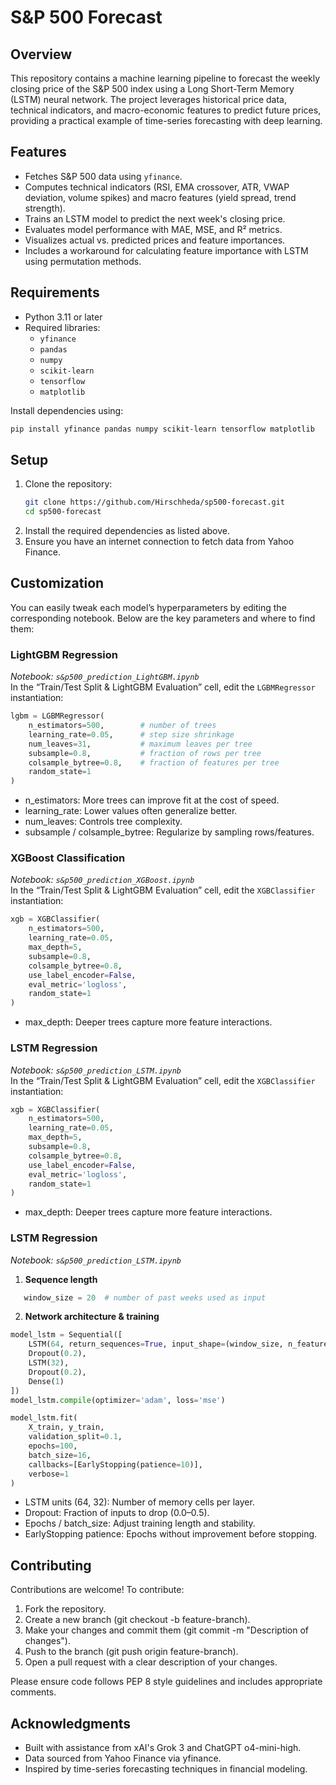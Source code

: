 # S&P 500 Forecast

## Overview

This repository contains a machine learning pipeline to forecast the weekly closing price of the S&P 500 index using a Long Short-Term Memory (LSTM) neural network. The project leverages historical price data, technical indicators, and macro-economic features to predict future prices, providing a practical example of time-series forecasting with deep learning.

## Features

- Fetches S&P 500 data using `yfinance`.
- Computes technical indicators (RSI, EMA crossover, ATR, VWAP deviation, volume spikes) and macro features (yield spread, trend strength).
- Trains an LSTM model to predict the next week's closing price.
- Evaluates model performance with MAE, MSE, and R² metrics.
- Visualizes actual vs. predicted prices and feature importances.
- Includes a workaround for calculating feature importance with LSTM using permutation methods.

## Requirements

- Python 3.11 or later
- Required libraries:
  - `yfinance`
  - `pandas`
  - `numpy`
  - `scikit-learn`
  - `tensorflow`
  - `matplotlib`

Install dependencies using:

```bash
pip install yfinance pandas numpy scikit-learn tensorflow matplotlib
```
## Setup

1. Clone the repository:
   ```bash
   git clone https://github.com/Hirschheda/sp500-forecast.git
   cd sp500-forecast
   ```
2.	Install the required dependencies as listed above.
3.	Ensure you have an internet connection to fetch data from Yahoo Finance.
## Customization

You can easily tweak each model’s hyperparameters by editing the corresponding notebook. Below are the key parameters and where to find them:

### LightGBM Regression  
_Notebook: `s&p500_prediction_LightGBM.ipynb`_  
In the “Train/Test Split & LightGBM Evaluation” cell, edit the `LGBMRegressor` instantiation:

```python
lgbm = LGBMRegressor(
    n_estimators=500,        # number of trees
    learning_rate=0.05,      # step size shrinkage
    num_leaves=31,           # maximum leaves per tree
    subsample=0.8,           # fraction of rows per tree
    colsample_bytree=0.8,    # fraction of features per tree
    random_state=1
)
```
- n_estimators: More trees can improve fit at the cost of speed.
- learning_rate: Lower values often generalize better.
- num_leaves: Controls tree complexity.
- subsample / colsample_bytree: Regularize by sampling rows/features.
### XGBoost Classification

_Notebook: `s&p500_prediction_XGBoost.ipynb`_  
In the “Train/Test Split & LightGBM Evaluation” cell, edit the `XGBClassifier` instantiation:
```python
xgb = XGBClassifier(
    n_estimators=500,
    learning_rate=0.05,
    max_depth=5,
    subsample=0.8,
    colsample_bytree=0.8,
    use_label_encoder=False,
    eval_metric='logloss',
    random_state=1
)
```
- max_depth: Deeper trees capture more feature interactions.
### LSTM Regression

_Notebook: `s&p500_prediction_LSTM.ipynb`_  
In the “Train/Test Split & LightGBM Evaluation” cell, edit the `XGBClassifier` instantiation:
```python
xgb = XGBClassifier(
    n_estimators=500,
    learning_rate=0.05,
    max_depth=5,
    subsample=0.8,
    colsample_bytree=0.8,
    use_label_encoder=False,
    eval_metric='logloss',
    random_state=1
)
```
- max_depth: Deeper trees capture more feature interactions.
### LSTM Regression  
_Notebook: `s&p500_prediction_LSTM.ipynb`_  

1. **Sequence length**  
```python
   window_size = 20  # number of past weeks used as input
```
2. **Network architecture & training**
```python
model_lstm = Sequential([
    LSTM(64, return_sequences=True, input_shape=(window_size, n_features)),
    Dropout(0.2),
    LSTM(32),
    Dropout(0.2),
    Dense(1)
])
model_lstm.compile(optimizer='adam', loss='mse')

model_lstm.fit(
    X_train, y_train,
    validation_split=0.1,
    epochs=100,
    batch_size=16,
    callbacks=[EarlyStopping(patience=10)],
    verbose=1
)
```
- LSTM units (64, 32): Number of memory cells per layer.
- Dropout: Fraction of inputs to drop (0.0–0.5).
- Epochs / batch_size: Adjust training length and stability.
- EarlyStopping patience: Epochs without improvement before stopping.
## Contributing
Contributions are welcome! To contribute:

1. Fork the repository.
2. Create a new branch (git checkout -b feature-branch).
3. Make your changes and commit them (git commit -m "Description of changes").
4. Push to the branch (git push origin feature-branch).
5. Open a pull request with a clear description of your changes.

Please ensure code follows PEP 8 style guidelines and includes appropriate comments.

## Acknowledgments
- Built with assistance from xAI's Grok 3 and ChatGPT o4-mini-high.
- Data sourced from Yahoo Finance via yfinance.
- Inspired by time-series forecasting techniques in financial modeling.
